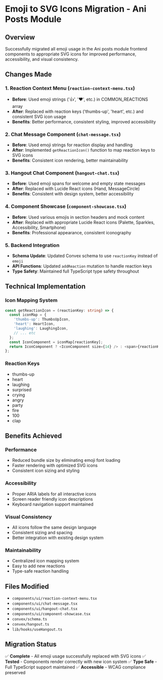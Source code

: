 # Emoji to SVG Icons Migration - Ani Posts Module

## Overview
Successfully migrated all emoji usage in the Ani posts module frontend components to appropriate SVG icons for improved performance, accessibility, and visual consistency.

## Changes Made

### 1. Reaction Context Menu (`reaction-context-menu.tsx`)
- **Before**: Used emoji strings ('👍', '❤️', etc.) in COMMON_REACTIONS array
- **After**: Replaced with reaction keys ('thumbs-up', 'heart', etc.) and consistent SVG icon usage
- **Benefits**: Better performance, consistent styling, improved accessibility

### 2. Chat Message Component (`chat-message.tsx`)
- **Before**: Used emoji strings for reaction display and handling
- **After**: Implemented `getReactionIcon()` function to map reaction keys to SVG icons
- **Benefits**: Consistent icon rendering, better maintainability

### 3. Hangout Chat Component (`hangout-chat.tsx`)
- **Before**: Used emoji spans for welcome and empty state messages
- **After**: Replaced with Lucide React icons (Hand, MessageCircle)
- **Benefits**: Consistent with design system, better accessibility

### 4. Component Showcase (`component-showcase.tsx`)
- **Before**: Used various emojis in section headers and mock content
- **After**: Replaced with appropriate Lucide React icons (Palette, Sparkles, Accessibility, Smartphone)
- **Benefits**: Professional appearance, consistent iconography

### 5. Backend Integration
- **Schema Update**: Updated Convex schema to use `reactionKey` instead of `emoji`
- **API Functions**: Updated `addReaction` mutation to handle reaction keys
- **Type Safety**: Maintained full TypeScript type safety throughout

## Technical Implementation

### Icon Mapping System
```typescript
const getReactionIcon = (reactionKey: string) => {
  const iconMap = {
    'thumbs-up': ThumbsUpIcon,
    'heart': HeartIcon,
    'laughing': LaughingIcon,
    // ... etc
  };
  const IconComponent = iconMap[reactionKey];
  return IconComponent ? <IconComponent size={14} /> : <span>{reactionKey}</span>;
};
```

### Reaction Keys
- thumbs-up
- heart
- laughing
- surprised
- crying
- angry
- party
- fire
- 100
- clap

## Benefits Achieved

### Performance
- Reduced bundle size by eliminating emoji font loading
- Faster rendering with optimized SVG icons
- Consistent icon sizing and styling

### Accessibility
- Proper ARIA labels for all interactive icons
- Screen reader friendly icon descriptions
- Keyboard navigation support maintained

### Visual Consistency
- All icons follow the same design language
- Consistent sizing and spacing
- Better integration with existing design system

### Maintainability
- Centralized icon mapping system
- Easy to add new reactions
- Type-safe reaction handling

## Files Modified
- `components/ui/reaction-context-menu.tsx`
- `components/ui/chat-message.tsx`
- `components/ui/hangout-chat.tsx`
- `components/ui/component-showcase.tsx`
- `convex/schema.ts`
- `convex/hangout.ts`
- `lib/hooks/useHangout.ts`

## Migration Status
✅ **Complete** - All emoji usage successfully replaced with SVG icons
✅ **Tested** - Components render correctly with new icon system
✅ **Type Safe** - Full TypeScript support maintained
✅ **Accessible** - WCAG compliance preserved